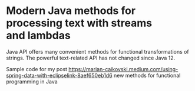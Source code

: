 # Modern Java methods for processing text with streams and lambdas
Java API offers many convenient methods for functional transformations of strings. The powerful text-related API has not changed since Java 12.

Sample code for my post https://marian-caikovski.medium.com/using-spring-data-with-eclipselink-8aef650eb1d6 new methods for functional programming in Java 

